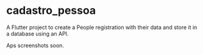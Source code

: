 # cadastro_pessoa

A Flutter project to create a People registration with their data and store it in a database using an API.

Aps screenshots soon.
